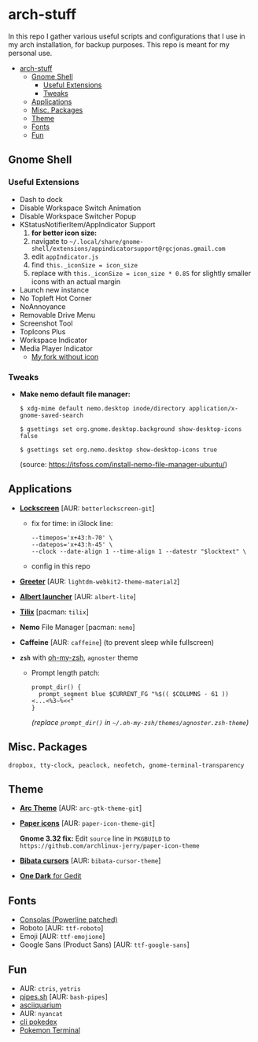 # arch-stuff
In this repo I gather various useful scripts and configurations that I use in my arch installation, for backup purposes. This repo is meant for my personal use.

- [arch-stuff](#arch-stuff)
  - [Gnome Shell](#gnome-shell)
    - [Useful Extensions](#useful-extensions)
    - [Tweaks](#tweaks)
  - [Applications](#applications)
  - [Misc. Packages](#misc-packages)
  - [Theme](#theme)
  - [Fonts](#fonts)
  - [Fun](#fun)

## Gnome Shell

### Useful Extensions
* Dash to dock
* Disable Workspace Switch Animation
* Disable Workspace Switcher Popup
* KStatusNotifierItem/AppIndicator Support
  1. **for better icon size:**
  2. navigate to `~/.local/share/gnome-shell/extensions/appindicatorsupport@rgcjonas.gmail.com`
  3. edit `appIndicator.js`
  4. find `this._iconSize = icon_size`
  5. replace with `this._iconSize = icon_size * 0.85` for slightly smaller icons with an actual margin
* Launch new instance
* No Topleft Hot Corner
* NoAnnoyance
* Removable Drive Menu
* Screenshot Tool
* TopIcons Plus
* Workspace Indicator  
* Media Player Indicator 
  * [My fork without icon](https://github.com/realChesta/gnome-shell-extensions-mediaplayer)

### Tweaks

* **Make nemo default file manager:**

   ```shell
   $ xdg-mime default nemo.desktop inode/directory application/x-gnome-saved-search

   $ gsettings set org.gnome.desktop.background show-desktop-icons false

   $ gsettings set org.nemo.desktop show-desktop-icons true
   ```
   (source: https://itsfoss.com/install-nemo-file-manager-ubuntu/)


## Applications

* [**Lockscreen**](https://github.com/pavanjadhaw/betterlockscreen) [AUR: `betterlockscreen-git`]
  * fix for time: in i3lock line:
    ```shell
    --timepos='x+43:h-70' \
	--datepos='x+43:h-45' \
	--clock --date-align 1 --time-align 1 --datestr "$locktext" \
    ```
  * config in this repo

* [**Greeter**](https://github.com/FallingSnow/lightdm-webkit2-material2) [AUR: `lightdm-webkit2-theme-material2`]

* [**Albert launcher**](https://github.com/albertlauncher/albert) [AUR: `albert-lite`]

* [**Tilix**](https://gnunn1.github.io/tilix-web/) [pacman: `tilix`]

* **Nemo** File Manager [pacman: `nemo`]

* **Caffeine** [AUR: `caffeine`] (to prevent sleep while fullscreen)

* **`zsh`** with [oh-my-zsh](https://ohmyz.sh/), `agnoster` theme
  * Prompt length patch: 
    ```shell
    prompt_dir() {
      prompt_segment blue $CURRENT_FG "%$(( $COLUMNS - 61 ))    <...<%3~%<<"
    }
    ```
    _(replace `prompt_dir()` in `~/.oh-my-zsh/themes/agnoster.zsh-theme`)_

## Misc. Packages

```
dropbox, tty-clock, peaclock, neofetch, gnome-terminal-transparency
```

## Theme

* [**Arc Theme**](https://github.com/NicoHood/arc-theme) [AUR: `arc-gtk-theme-git`]
* [**Paper icons**](https://snwh.org/paper) [AUR: `paper-icon-theme-git`]
  
  **Gnome 3.32 fix:** Edit `source` line in `PKGBUILD` to `https://github.com/archlinux-jerry/paper-icon-theme`

* [**Bibata cursors**](https://github.com/KaizIqbal/Bibata_Cursor) [AUR: `bibata-cursor-theme`]

* [**One Dark** for Gedit](https://github.com/Peter-van-der-Velde/Two-Dark)

## Fonts

* [Consolas (Powerline patched)](https://github.com/Znuff/consolas-powerline)
* Roboto [AUR: `ttf-roboto`]
* Emoji [AUR: `ttf-emojione`]
* Google Sans (Product Sans) [AUR: `ttf-google-sans`]

## Fun
* AUR: `ctris`, `yetris`
* [pipes.sh](https://github.com/pipeseroni/pipes.sh) [AUR: `bash-pipes`]
* [asciiquarium](https://robobunny.com/projects/asciiquarium/html/)
* AUR: `nyancat`
* [cli pokedex](https://github.com/realChesta/pokedex-cli/tree/transparency)
* [Pokemon Terminal](https://github.com/realChesta/Pokemon-Terminal/tree/print-path)